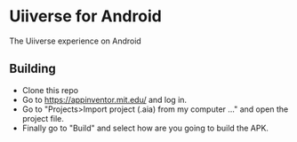 # Uiiverse for Android
The Uiiverse experience on Android
## Building
- Clone this repo
- Go to https://appinventor.mit.edu/ and log in.
- Go to "Projects>Import project (.aia) from my computer ..." and open the project file.
- Finally go to "Build" and select how are you going to build the APK.
